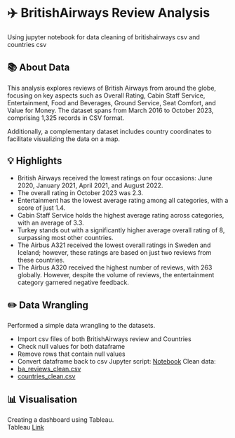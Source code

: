 # ✈️ BritishAirways Review Analysis
Using jupyter notebook for data cleaning of britishairways csv and countries csv

## 📚 About Data  <br />
This analysis explores reviews of British Airways from around the globe, focusing on key aspects such as Overall Rating, Cabin Staff Service, Entertainment, Food and Beverages, Ground Service, Seat Comfort, and Value for Money. The dataset spans from March 2016 to October 2023, comprising 1,325 records in CSV format.

Additionally, a complementary dataset includes country coordinates to facilitate visualizing the data on a map.

## 💡 Highlights <br />
* British Airways received the lowest ratings on four occasions: June 2020, January 2021, April 2021, and August 2022.
* The overall rating in October 2023 was 2.3.
* Entertainment has the lowest average rating among all categories, with a score of just 1.4.
* Cabin Staff Service holds the highest average rating across categories, with an average of 3.3.
* Turkey stands out with a significantly higher average overall rating of 8, surpassing most other countries.
* The Airbus A321 received the lowest overall ratings in Sweden and Iceland; however, these ratings are based on just two reviews from these countries.
* The Airbus A320 received the highest number of reviews, with 263 globally. However, despite the volume of reviews, the entertainment category garnered negative feedback.

## ✏️ Data Wrangling <br />
Performed a simple data wrangling to the datasets.
* Import csv files of both BritishAirways review and Countries
* Check null values for both dataframe
* Remove rows that contain null values
* Convert dataframe back to csv 
Jupyter script: [Notebook]()
Clean data: 
* [ba_reviews_clean.csv]()
* [countries_clean.csv]()
## 📊 Visualisation

Creating a dashboard using Tableau. <br />
Tableau [Link](https://public.tableau.com/views/BritishAirwaysReview_Dashboard/Dashboard1?:language=en-US&:sid=&:redirect=auth&:display_count=n&:origin=viz_share_link)

